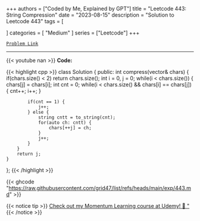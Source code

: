 
+++
authors = ["Coded by Me, Explained by GPT"]
title = "Leetcode 443: String Compression"
date = "2023-08-15"
description = "Solution to Leetcode 443"
tags = [
    
]
categories = [
    "Medium"
]
series = ["Leetcode"]
+++



[`Problem Link`](https://leetcode.com/problems/string-compression/description/)

---
{{< youtube nan >}}
**Code:**

{{< highlight cpp >}}
class Solution {
public:
    int compress(vector<char>& chars) {
        if(chars.size() < 2) return chars.size();
        int i = 0, j = 0;
        while(i < chars.size()) {
            chars[j] = chars[i];
            int cnt = 0;
            while(i < chars.size() && chars[i] == chars[j]) {
                cnt++;
                i++;
            }

            if(cnt == 1) {
                j++;
            } else {
                string cntt = to_string(cnt);
                for(auto ch: cntt) {
                    chars[++j] = ch;
                }
                j++;
            }
        }
        return j;
    }
};
{{< /highlight >}}

{{< ghcode "https://raw.githubusercontent.com/grid47/list/refs/heads/main/exp/443.md" >}}

{{< notice tip >}}
[Check out my Momentum Learning course at Udemy! 🚀 "](https://www.udemy.com/course/blind-75-the-data-structures-and-algorithms-essentials/)
{{< /notice >}}

